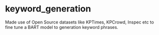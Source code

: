 # keyword_generation
Made use of Open Source datasets like KPTimes, KPCrowd, Inspec etc to fine tune a BART model to generation keyword phrases.

